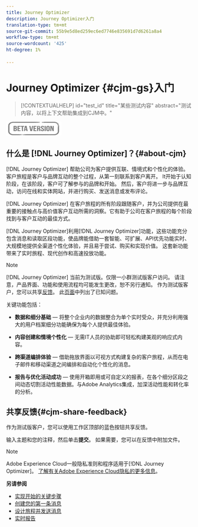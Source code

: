 ```yaml
---
title: Journey Optimizer
description: Journey Optimizer入门
translation-type: tm+mt
source-git-commit: 55b9e5d8ed259ec6ed7746e835691d7d6261a8a4
workflow-type: tm+mt
source-wordcount: '425'
ht-degree: 1%

---
```


# Journey Optimizer {#cjm-gs}入门

>[!CONTEXTUALHELP]
>id="test_id"
>title="某些测试内容"
>abstract="测试内容，以将上下文帮助集成到CJM中。"

![](assets/do-not-localize/badge.png)

## 什么是 [!DNL Journey Optimizer]？{#about-cjm}

[!DNL Journey Optimizer] 帮助公司为客户提供互联、情境式和个性化的体验。客户旅程是客户与品牌互动的整个过程，从第一刻联系到客户离开。 It开始于认知阶段，在该阶段，客户可了解参与的品牌和开始。 然后，客户将进一步与品牌互动，访问在线和实体网站，并进行购买、发送消息或发布评论。

[!DNL Journey Optimizer] 在客户旅程的所有阶段跟随客户，并为公司提供在最重要的接触点与高价值客户互动所需的洞察。它有助于公司在客户旅程的每个阶段找到与客户互动的最佳方式。

[!DNL Journey Optimizer]利用[!DNL Journey Optimizer]功能，这些功能充分包含消息和读取区段功能，使品牌能借助一套智能、可扩展、API优先功能实时、大规模地提供全渠道个性化体验，并且易于尝试、购买和实现价&#x200B;值。 这套新功能带来了实时旅程、现代创作和高速投放功&#x200B;能。

>[!NOTE]
>
>[!DNL Journey Optimizer] 当前为测试版。仅限一小群测试版客户访问。 请注意，产品界面、功能和使用流程均可能发生更改，恕不另行通知。 作为测试版客户，您可以共享[反馈](#cjm-share-feedback)。 此[页面](known-issues.md)中列出了已知问题。

关键功能包括：

* **数据和细分基础**  — 将整个企业内的数据整合为单个实时受众，并充分利用强大的用户档案细分功能确保为每个人提供最佳体验。

* **内容创建和情境个性化**  — 无需IT人员的协助即可轻松构建美观的响应式内容。

* **跨渠道编排体验**  — 借助拖放界面以可视方式构建复杂的客户旅程，从而在电子邮件和移动渠道之间编排和自动化个性化的消息。

* **报告与优化活动成功**  — 使用开箱即用或可自定义的报表，在各个细分区段之间动态切割活动性能数据。与Adobe Analytics集成，加深活动性能和转化率的分析。

## 共享反馈{#cjm-share-feedback}

作为测试版客户，您可以使用工作区顶部的蓝色按钮共享反馈。

输入主题和您的注释，然后单击&#x200B;**提交**。 如果需要，您可以在反馈中附加文件。

>[!NOTE]
>
>Adobe Experience Cloud一般隐私准则和程序适用于[!DNL Journey Optimizer]。 [了解有关Adobe Experience Cloud隐私的更多信息](https://www.adobe.com/cn/privacy/experience-cloud.html)。


**另请参阅**

* [实现开始的关键步骤](quick-start.md)
* [创建您的第一条消息](get-started-content.md)
* [设计旅程并发送消息](building-journeys/journey-gs.md)
* [实时报告](reports/live-report.md)
